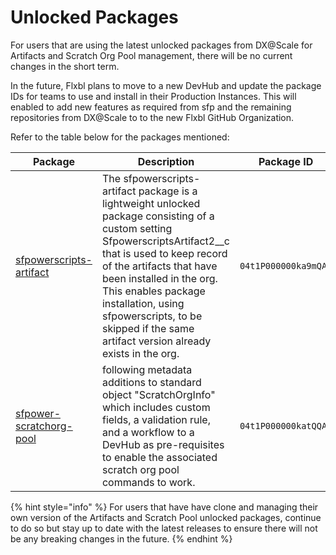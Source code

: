 # Unlocked Packages

For users that are using the latest unlocked packages from DX@Scale for Artifacts and Scratch Org Pool management, there will be no current changes in the short term.

In the future, Flxbl plans to move to a new DevHub and update the package IDs for teams to use and install in their Production Instances.  This will enabled to add new features as required from sfp and the remaining repositories from DX@Scale to to the new Flxbl GitHub Organization.&#x20;

Refer to the table below for the packages mentioned:

<table><thead><tr><th>Package</th><th width="251">Description</th><th width="244">Package ID</th><th>Version</th></tr></thead><tbody><tr><td><a href="https://github.com/flxbl-io/sfpowerscripts-artifact">sfpowerscripts-artifact</a></td><td>The sfpowerscripts-artifact package is a lightweight unlocked package consisting of a custom setting SfpowerscriptsArtifact2__c that is used to keep record of the artifacts that have been installed in the org. This enables package installation, using sfpowerscripts, to be skipped if the same artifact version already exists in the org.</td><td><code>04t1P000000ka9mQAA</code></td><td>2.0</td></tr><tr><td><a href="https://github.com/flxbl-io/sfpower-scratchorg-pool">sfpower-scratchorg-pool</a></td><td>following metadata additions to standard object "ScratchOrgInfo" which includes custom fields, a validation rule, and a workflow to a DevHub as pre-requisites to enable the associated scratch org pool commands to work.</td><td><code>04t1P000000katQQAQ</code></td><td>2.0</td></tr></tbody></table>

{% hint style="info" %}
For users that have have clone and managing their own version of the Artifacts and Scratch Pool unlocked packages, continue to do so but stay up to date with the latest releases to ensure there will not be any breaking changes in the future.
{% endhint %}
